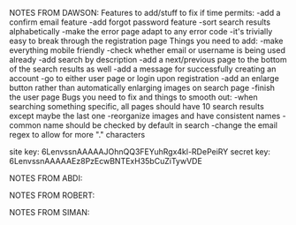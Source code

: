 NOTES FROM DAWSON:
    Features to add/stuff to fix if time permits:
            -add a confirm email feature
            -add forgot password feature
            -sort search results alphabetically
            -make the error page adapt to any error code
            -it's trivially easy to break through the registration page
    Things you need to add:
        -make everything mobile friendly
        -check whether email or username is being used already
        -add search by description
        -add a next/previous page to the bottom of the search results as well
        -add a message for successfully creating an account
        -go to either user page or login upon registration
        -add an enlarge button rather than automatically enlarging images on search page
        -finish the user page
    Bugs you need to fix and things to smooth out:
        -when searching something specific, all pages should have 10 search results except maybe the last one
        -reorganize images and have consistent names
        -common name should be checked by default in search
        -change the email regex to allow for more "." characters

site key: 6LenvssnAAAAAJOhnQQ3FEYuhRgx4kl-RDePeiRY
secret key: 6LenvssnAAAAAEz8PzEcwBNTExH35bCuZiTywVDE

NOTES FROM ABDI:

NOTES FROM ROBERT:

NOTES FROM SIMAN: